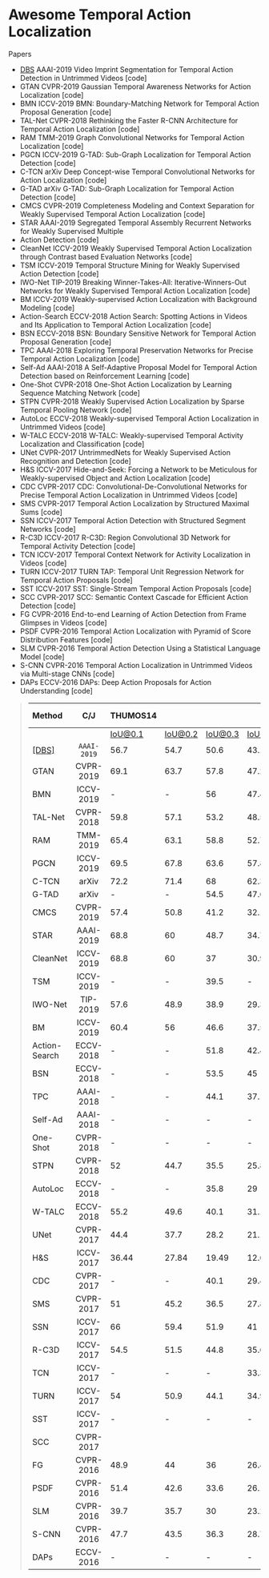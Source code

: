 # Awesome Temporal Action Localization


Papers



- [DBS](#1)	AAAI-2019	Video Imprint Segmentation for Temporal Action Detection in Untrimmed Videos	[code]
- GTAN	CVPR-2019	Gaussian Temporal Awareness Networks for Action Localization	[code]
- BMN	ICCV-2019	BMN: Boundary-Matching Network for Temporal Action Proposal Generation	[code]
- TAL-Net	CVPR-2018	Rethinking the Faster R-CNN Architecture for Temporal Action Localization	[code]
- RAM	TMM-2019	Graph Convolutional Networks for Temporal Action Localization	[code]
- PGCN	ICCV-2019	G-TAD: Sub-Graph Localization for Temporal Action Detection	[code]
- C-TCN	arXiv	Deep Concept-wise Temporal Convolutional Networks for Action Localization	[code]
- G-TAD	arXiv	G-TAD: Sub-Graph Localization for Temporal Action Detection	[code]
- CMCS	CVPR-2019	Completeness Modeling and Context Separation for Weakly Supervised Temporal Action Localization	[code]
- STAR	AAAI-2019	Segregated Temporal Assembly Recurrent Networks for Weakly Supervised Multiple
- Action Detection	[code]
- CleanNet	ICCV-2019	Weakly Supervised Temporal Action Localization through Contrast based Evaluation Networks	[code]
- TSM	ICCV-2019	Temporal Structure Mining for Weakly Supervised Action Detection	[code]
- IWO-Net	TIP-2019	Breaking Winner-Takes-All: Iterative-Winners-Out Networks for Weakly Supervised Temporal Action Localization	[code]
- BM	ICCV-2019	Weakly-supervised Action Localization with Background Modeling	[code]
- Action-Search	ECCV-2018	Action Search: Spotting Actions in Videos and Its Application to Temporal Action Localization	[code]
- BSN	ECCV-2018	BSN: Boundary Sensitive Network for Temporal Action Proposal Generation	[code]
- TPC	AAAI-2018	Exploring Temporal Preservation Networks for Precise Temporal Action Localization	[code]
- Self-Ad	AAAI-2018	A Self-Adaptive Proposal Model for Temporal Action Detection based on Reinforcement Learning	[code]
- One-Shot	CVPR-2018	One-Shot Action Localization by Learning Sequence Matching Network	[code]
- STPN	CVPR-2018	Weakly Supervised Action Localization by Sparse Temporal Pooling Network	[code]
- AutoLoc	ECCV-2018	Weakly-supervised Temporal Action Localization in Untrimmed Videos	[code]
- W-TALC	ECCV-2018	W-TALC: Weakly-supervised Temporal Activity Localization and Classification	[code]
- UNet	CVPR-2017	UntrimmedNets for Weakly Supervised Action Recognition and Detection	[code]
- H&S	ICCV-2017	Hide-and-Seek: Forcing a Network to be Meticulous for Weakly-supervised Object and Action Localization	[code]
- CDC	CVPR-2017	CDC: Convolutional-De-Convolutional Networks for Precise Temporal Action Localization in Untrimmed Videos	[code]
- SMS	CVPR-2017	Temporal Action Localization by Structured Maximal Sums	[code]
- SSN	ICCV-2017	Temporal Action Detection with Structured Segment Networks	[code]
- R-C3D	ICCV-2017	R-C3D: Region Convolutional 3D Network for Temporal Activity Detection	[code]
- TCN	ICCV-2017	Temporal Context Network for Activity Localization in Videos	[code]
- TURN	ICCV-2017	TURN TAP: Temporal Unit Regression Network for Temporal Action Proposals	[code]
- SST	ICCV-2017	SST: Single-Stream Temporal Action Proposals	[code]
- SCC	CVPR-2017	SCC: Semantic Context Cascade for Efficient Action Detection	[code]
- FG	CVPR-2016	End-to-end Learning of Action Detection from Frame Glimpses in Videos	[code]
- PSDF	CVPR-2016	Temporal Action Localization with Pyramid of Score Distribution Features	[code]
- SLM	CVPR-2016	Temporal Action Detection Using a Statistical Language Model	[code]
- S-CNN	CVPR-2016	Temporal Action Localization in Untrimmed Videos via Multi-stage CNNs	[code]
- DAPs	ECCV-2016	DAPs: Deep Action Proposals for Action Understanding	[code]



> | Method | C/J  | THUMOS14 |         |         |         |         |         |         | ActivityNet v1.3 |          |          |         | ActivityNet v1.2 |          |          |         |
> | :----- | :--: | -------- | ------- | ------- | ------- | ------- | ------- | ------- | :--------------: | :------: | :------: | ------- | ---------------- | -------- | -------- | ------- |
> |       		|      			| IoU@0.1  	| IoU@0.2 	| IoU@0.3 	| IoU@0.4 | IoU@0.5 	| IoU@0.6 	| IoU@0.7 	| 	    IoU@0.5      	| IoU@0.75 	| IoU@0.95 	| IoU@Avg 	| IoU@0.5          	| IoU@0.75 	| IoU@0.95 	| IoU@Avg 	|
> |	<span id = "1">[[DBS]](#1)</span>	|	`AAAI-2019`	|	56.7	|	54.7	|	50.6	|	43.1	|	34.3	|	24.4	|	14.7	|	43.2	|	25.8	|	6.1	|	26.1	|		|		|		|		|
> |	GTAN	|	CVPR-2019	|	69.1	|	63.7	|	57.8	|	47.2	|	38.8	|	-	|	-	|	52.61	|	34.14	|	8.91	|	34.31	|		|		|		|		|
> |	BMN	|	ICCV-2019	|	-	|	-	|	56	|	47.4	|	38.8	|	29.7	|	20.5	|	50.07	|	34.78	|	8.29	|	33.85	|		|		|		|		|
> |	TAL-Net	|	CVPR-2018	|	59.8	|	57.1	|	53.2	|	48.5	|	42.8	|	33.8	|	20.8	|	38.23	|	18.3	|	1.3	|	20.22	|		|		|		|		|
> |	RAM	|	TMM-2019	|	65.4	|	63.1	|	58.8	|	52.7	|	43.7	|	-	|	-	|	36.99	|	23.1	|	3.34	|	23.03	|		|		|		|		|
> |	PGCN	|	ICCV-2019	|	69.5	|	67.8	|	63.6	|	57.8	|	49.1	|	-	|	-	|	42.9	|	28.14	|	2.47	|	26.99	|		|		|		|		|
> |	C-TCN	|	arXiv	|	72.2	|	71.4	|	68	|	62.3	|	52.1	|	-	|	-	|	47.6	|	31.9	|	6.2	|	31.1	|		|		|		|			|
> |	G-TAD	|	arXiv	|	-	|	-	|	54.5	|	47.6	|	40.2	|	30.8	|	23.4	|	50.36	|	34.6	|	9.02	|	34.09	|		|		|			|		|
> |	CMCS	|	CVPR-2019	|	57.4	|	50.8	|	41.2	|	32.1	|	23.1	|	15	|	7	|	34	|	20.9	|	5.7	|	21.2	|	36.8	|	22	|	5.6	|	22.4	|
> |	STAR	|	AAAI-2019	|	68.8	|	60	|	48.7	|	34.7	|	23	|	-	|	-	|	31.1	|	18.8	|	4.7	|	-	|	31.1	|	18.8	|	4.7	|	-	|
> |	CleanNet	|	ICCV-2019	|	68.8	|	60	|	37	|	30.9	|	23.9	|	13.9	|	7.1	|		|		|		|		|	37.1	|	20.3	|	5	|	21.6	|
> |	TSM	|	ICCV-2019	|	-	|	-	|	39.5	|	-	|	24.5	|	-	|	7.1	|	30.3	|	19	|	4.5	|	-	|	28.3	|	17	|	3.5	|	-	|
> |	IWO-Net	|	TIP-2019	|	57.6	|	48.9	|	38.9	|	29.3	|	20.5	|	-	|	-	|	29.8	|	17.6	|	4.7	|	-	|		|		|	|		|
> |	BM	|	ICCV-2019	|	60.4	|	56	|	46.6	|	37.5	|	26.8	|	17.6	|	9	|	36.4	|	19.2	|	2.9	|	-	|		|		|		|		|
> |	Action-Search	|	ECCV-2018	|	-	|	-	|	51.8	|	42.4	|	30.8	|	20.2	|	11.1	|		|		|		|		|		|	|			|		|
> |	BSN	|	ECCV-2018	|	-	|	-	|	53.5	|	45	|	36.9	|	28.4	|	20	|	46.45	|	29.96	|	8.02	|	30.03	|		|		|		|		|
> |	TPC	|	AAAI-2018	|	-	|	-	|	44.1	|	37.1	|	28.2	|	20.6	|	12.7	| `` |		|		|		|		|		|		|		|
> |	Self-Ad	|	AAAI-2018	|	-	|	-	|	-	|	-	|	27.7	|	-	|	-	|		|		|		|		|		|		|		|		|
> |	One-Shot	|	CVPR-2018	|	-	|	-	|	-	|	-	|	14.7	|	-	|	-	|		|		|		|		|		|		|		|		|
> |	STPN	|	CVPR-2018	|	52	|	44.7	|	35.5	|	25.8	|	16.9	|	9.9	|	4.3	|	29.3	|	16.9	|	2.6	|	20.07	|		|		|		|		|
> |	AutoLoc	|	ECCV-2018	|	-	|	-	|	35.8	|	29	|	21.2	|	13.4	|	5.8	|		|		|		|		|	27.3	|	15.1	|	3.3	|	-	|
> |	W-TALC	|	ECCV-2018	|	55.2	|	49.6	|	40.1	|	31.1	|	22.8	|	-	|	7.6	|		|		|		|		|	37	|	-	|	-	|	18	|
> |	UNet	|	CVPR-2017	|	44.4	|	37.7	|	28.2	|	21.1	|	13.7	|	-	|	-	|		|		|		|		|	7.4	|	3.2	|	0.7	|	-	|
> |	H&S	|	ICCV-2017	|	36.44	|	27.84	|	19.49	|	12.66	|	6.84	|	-	|	-	|		|		|		|		|		|		|		|		|
> |	CDC	|	CVPR-2017	|	-	|	-	|	40.1	|	29.4	|	23.3	|	13.1	|	7.9	|	45.3	|	26	|	0.2	|	23.8	|		|		|		|		|
> |	SMS	|	CVPR-2017	|	51	|	45.2	|	36.5	|	27.8	|	17.8	|	-	|	-	|		|		|		|		|		|		|		|		|
> |	SSN	|	ICCV-2017	|	66	|	59.4	|	51.9	|	41	|	29.8	|	-	|	-	|	43.26	|	28.7	|	5.63	|	28.28	|		|		|		|		|
> |	R-C3D	|	ICCV-2017	|	54.5	|	51.5	|	44.8	|	35.6	|	28.9	|	-	|	-	|	26.8	|	-	|	-	|	-	|		|		|		|		|
> |	TCN	|	ICCV-2017	|	-	|	-	|	-	|	33.3	|	25.6	|	15.9	|	9	|	37.49	|	23.47	|	4.47	|	23.58	|		|		|		|		|
> |	TURN	|	ICCV-2017	|	54	|	50.9	|	44.1	|	34.9	|	25.6	|	-	|	-	|		|		|		|		|		|		|		|		|
> |	SST	|	ICCV-2017	|	-	|	-	|	-	|	-	|	23	|	-	|	-	|		|		|		|		|		|		|		|		|
> |	SCC	|	CVPR-2017	|		|		|		|		|		|		|		|	39.9	|	18.7	|	4.7	|	19.3	|		|		|		|		|
> |	FG	|	CVPR-2016	|	48.9	|	44	|	36	|	26.4	|	17.1	|	-	|	-	|		|		|		|		|		|		|		|		|
> |	PSDF	|	CVPR-2016	|	51.4	|	42.6	|	33.6	|	26.1	|	18.8	|	-	|	-	|		|		|		|		|		|		|		|		|
> |	SLM	|	CVPR-2016	|	39.7	|	35.7	|	30	|	23.2	|	15.2	|	-	|	-	|		|		|		|		|		|		|		|		|
> |	S-CNN	|	CVPR-2016	|	47.7	|	43.5	|	36.3	|	28.7	|	19	|	10.3	|	5.3	|		|		|		|		|		|		|		|		|
> |	DAPs	|	ECCV-2016	|	-	|	-	|	-	|	-	|	13.9	|	-	|	-	|		|		|		|		|		|		|		|		|

